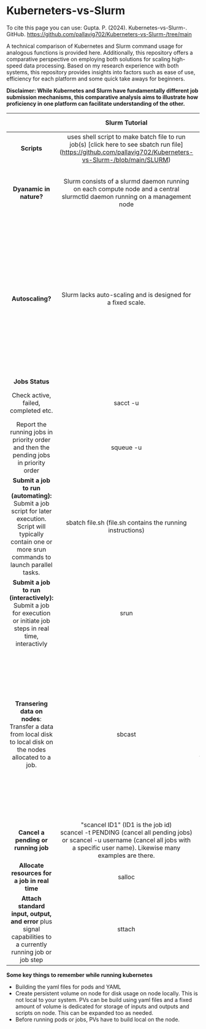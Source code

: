 # Kuberneters-vs-Slurm
To cite this page you can use: Gupta. P. (2024). Kubernetes-vs-Slurm-. GitHub. https://github.com/pallavig702/Kuberneters-vs-Slurm-/tree/main

A technical comparison of Kubernetes and Slurm command usage for analogous functions is provided here. Additionally, this repository offers a comparative perspective on employing both solutions for scaling high-speed data processing. Based on my research experience with both systems, this repository provides insights into factors such as ease of use, efficiency for each platform and some quick take aways for beginners.

**Disclaimer: While Kubernetes and Slurm have fundamentally different job submission mechanisms, this comparative analysis aims to illustrate how proficiency in one platform can facilitate understanding of the other.**

|  | Slurm Tutorial | Kubernetes Tutorial |
| :---:   | :---: | :---: |
| **Scripts** | uses shell script to make batch file to run job(s) [click here to see sbatch run file] (https://github.com/pallavig702/Kuberneters-vs-Slurm-/blob/main/SLURM)| uses YAML files to run a job(s)|
| **Dyanamic in nature?** | Slurm consists of a slurmd daemon running on each compute node and a central slurmctld daemon running on a management node | Here, slurmctld equivalent is master node and slurm equivalent is worker/compute node |
| **Autoscaling?**	   | Slurm lacks auto-scaling and is designed for a fixed scale. | Autoscaling is a key feature of Kubernetes. K8s primarily designed for a public cloud environment where additional compute power is always available. If you want to launch a workload that exceeds the current capacity of the cluster, the deployment just fails or scales the cluster to meet the required resources. |
|**Jobs Status**  |   |     |
| Check active, failed, completed etc. | sacct -u <username> | kubectl get pods, kubectl get jobs, <br>kubectl describe pod <podname> |
|Report the running jobs in priority order and then the pending jobs in priority order| squeue -u <username> | kubectl get pods, kubectl get jobs, <br>kubectl describe pod <podname> |
| **Submit a job to run (automating):** Submit a job script for later execution. Script will typically contain one or more srun commands to launch parallel tasks.| sbatch file.sh (file.sh contains the running instructions) | "kubectl create pod -f <YAMLfile>" or "kubectl create pod -f <YAMLfile>" (can also use apply instead of create but once created apply can help in modifications) |
| **Submit a job to run (interactively):** Submit a job for execution or initiate job steps in real time, interactivly | srun | "kubectl create pod -f <YAMLfile>" or <br> "kubectl create pod -f <YAMLfile>" |
| **Transering data on nodes**: Transfer a data from local disk to local disk on the nodes allocated to a job.| sbcast  | Launch the pod first to create a medium to connect to PVC. So launch the pod with PVC you want to transfer data first. Once the pod is running you can give the following command: <br> **kubectl cp /path/to/local/file my-pod:/data/** <br> This command will copy the file from your local path to the /data/ directory inside my-pod, which is the mounted PV. |
|**Cancel a pending or running job**| "scancel ID1" (ID1 is the job id)<br>scancel -t PENDING (cancel all pending jobs) <br>or scancel -u username (cancel all jobs with a specific user name). Likewise many examples are there.| kubectl delete pod <podname> <br> kubectl delete job <jobname>|
|**Allocate resources for a job in real time**| salloc | set resources requirements in pod or job yaml |
|**Attach standard input, output, and error** plus signal capabilities to a currently running job or job step	| sttach | set input output in the python file mentioned in pod or job yaml | 

**Some key things to remember while running kubernetes**<br>
- Building the yaml files for pods and YAML <br>
- Create persistent volume on node for disk usage on node locally. This is not local to your system. PVs can be build using yaml files and a fixed amount of volume is dedicated for storage of inputs and outputs and scripts on node. This can be expanded too as needed. <br>
- Before running pods or jobs, PVs have to build local on the node. <br>




<!-- Convert it into table here
https://docs.google.com/spreadsheets/d/1qMnKAA5yYIJGemuwOGr8rjKKR-OGtrx08P2S95erjek/edit?gid=0#gid=0 -->
